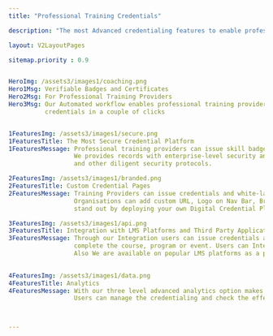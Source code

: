 ```yaml
---
title: "Professional Training Credentials"

description: "The most Advanced credentialing features to enable professional training provider to start issuing verifiable online badges and certificates"

layout: V2LayoutPages

sitemap.priority : 0.9


HeroImg: /assets3/images1/coaching.png
Hero1Msg: Verifiable Badges and Certificates 
Hero2Msg: For Professional Training Providers
Hero3Msg: Our Automated workflow enables professional training providers to issue 
          credentials in a couple of clicks


1FeaturesImg: /assets3/images1/secure.png
1FeaturesTitle: The Most Secure Credential Platform
1FeaturesMessage: Professional training providers can issue skill badges and certificates from the most secure credential platform 
                  We provides records with enterprise-level security and maintain multiple ISO certifications, GDPR compliance, 
                  and other diligent security protocols.

2FeaturesImg: /assets3/images1/branded.png
2FeaturesTitle: Custom Credential Pages
2FeaturesMessage: Training Providers can issue credentials and white-label them to suit your brand standards.
                  Organisations can add custom URL, Logo on Nav Bar, Branding Space, Footer Customisatioin which
                  stand out by deploying your own Digital Credential Platform in your industry.

3FeaturesImg: /assets3/images1/api.png
3FeaturesTitle: Integration with LMS Platforms and Third Party Applications
3FeaturesMessage: Through our Integration users can issue credentials automatically to the candidate once they successfully
                  complete the course, program or event. Users can Integrate certifyme with a third party application through our Zapier, Integrately, Rest API.
                  Also We are available on popular LMS platforms as a plugin

                  
4FeaturesImg: /assets3/images1/data.png
4FeaturesTitle: Analytics
4FeaturesMessage: With our three level advanced analytics option makes it easier to know the key matrices.
                  Users can manage the credentialing and check the effectiveness using the analytics



---
```


